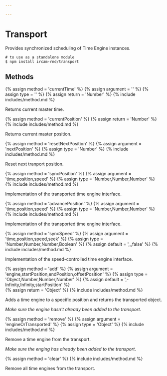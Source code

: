 ```yaml
---

---
```


# Transport

Provides synchronized scheduling of Time Engine instances.

~~~
# to use as a standalone module
$ npm install ircam-rnd/transport
~~~

## Methods

{% assign method = 'currentTime' %}
{% assign argument = '' %}
{% assign type = '' %}
{% assign return = 'Number' %}
{% include includes/method.md %}

Returns current master time.

{% assign method = 'currentPosition' %}
{% assign return = 'Number' %}
{% include includes/method.md %}

Returns current master position.

{% assign method = 'resetNextPosition' %}
{% assign argument = 'nextPosition' %}
{% assign type = 'Number' %}
{% include includes/method.md %}

Reset next tranport position.

{% assign method = 'syncPosition' %}
{% assign argument = 'time,position,speed' %}
{% assign type = 'Number,Number,Number' %}
{% include includes/method.md %}

Implementation of the transported time engine interface.

{% assign method = 'advancePosition' %}
{% assign argument = 'time,position,speed' %}
{% assign type = 'Number,Number,Number' %}
{% include includes/method.md %}

Implementation of the transported time engine interface.

{% assign method = 'syncSpeed' %}
{% assign argument = 'time,position,speed,seek' %}
{% assign type = 'Number,Number,Number,Boolean' %}
{% assign default = ',,,false' %} 
{% include includes/method.md %}

Implementation of the speed-controlled time engine interface.

{% assign method = 'add' %}
{% assign argument = 'engine,startPosition,endPosition,offsetPosition' %}
{% assign type = 'Object,Number,Number,Number' %}
{% assign default = ',-Infinity,Infinity,startPosition' %}   
{% assign return = 'Object' %}
{% include includes/method.md %}

Adds a time engine to a specific position and returns the transported object.

_Make sure the engine hasn't already been added to the transport_.

{% assign method = 'remove' %}
{% assign argument = 'engineOrTransported' %}
{% assign type = 'Object' %}
{% include includes/method.md %}

Remove a time engine from the transport.

_Make sure the enging has already been added to the transport_.

{% assign method = 'clear' %}
{% include includes/method.md %}

Remove all time engines from the transport.